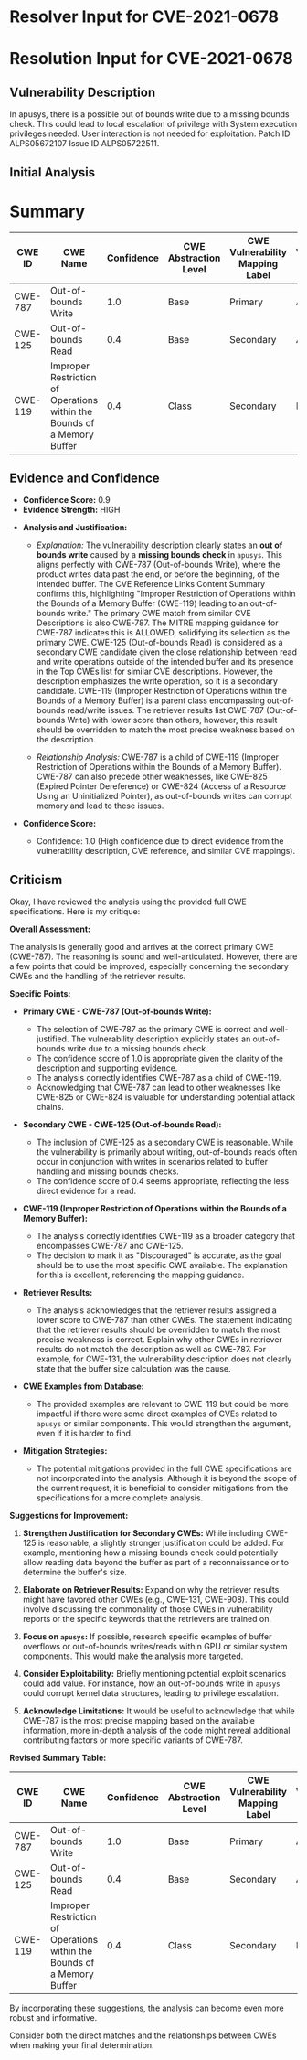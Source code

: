 # Resolver Input for CVE-2021-0678

# Resolution Input for CVE-2021-0678

## Vulnerability Description
In apusys, there is a possible out of bounds write due to a missing bounds check. This could lead to local escalation of privilege with System execution privileges needed. User interaction is not needed for exploitation. Patch ID ALPS05672107 Issue ID ALPS05722511.

## Initial Analysis
# Summary
| CWE ID | CWE Name | Confidence | CWE Abstraction Level | CWE Vulnerability Mapping Label | CWE-Vulnerability Mapping Notes |
|---|---|---|---|---|---|
| CWE-787 | Out-of-bounds Write | 1.0 | Base | Primary | Allowed |
| CWE-125 | Out-of-bounds Read | 0.4 | Base | Secondary | Allowed |
| CWE-119 | Improper Restriction of Operations within the Bounds of a Memory Buffer | 0.4 | Class | Secondary | Discouraged |

## Evidence and Confidence

*   **Confidence Score:** 0.9
*   **Evidence Strength:** HIGH

- **Analysis and Justification:**  
  - *Explanation:* The vulnerability description clearly states an **out of bounds write** caused by a **missing bounds check** in `apusys`. This aligns perfectly with CWE-787 (Out-of-bounds Write), where the product writes data past the end, or before the beginning, of the intended buffer. The CVE Reference Links Content Summary confirms this, highlighting "Improper Restriction of Operations within the Bounds of a Memory Buffer (CWE-119) leading to an out-of-bounds write." The primary CWE match from similar CVE Descriptions is also CWE-787. The MITRE mapping guidance for CWE-787 indicates this is ALLOWED, solidifying its selection as the primary CWE. CWE-125 (Out-of-bounds Read) is considered as a secondary CWE candidate given the close relationship between read and write operations outside of the intended buffer and its presence in the Top CWEs list for similar CVE descriptions. However, the description emphasizes the write operation, so it is a secondary candidate. CWE-119 (Improper Restriction of Operations within the Bounds of a Memory Buffer) is a parent class encompassing out-of-bounds read/write issues. The retriever results list CWE-787 (Out-of-bounds Write) with lower score than others, however, this result should be overridden to match the most precise weakness based on the description.
  
  - *Relationship Analysis:* CWE-787 is a child of CWE-119 (Improper Restriction of Operations within the Bounds of a Memory Buffer). CWE-787 can also precede other weaknesses, like CWE-825 (Expired Pointer Dereference) or CWE-824 (Access of a Resource Using an Uninitialized Pointer), as out-of-bounds writes can corrupt memory and lead to these issues.

- **Confidence Score:**  
  - Confidence: 1.0 (High confidence due to direct evidence from the vulnerability description, CVE reference, and similar CVE mappings).

## Criticism
Okay, I have reviewed the analysis using the provided full CWE specifications. Here is my critique:

**Overall Assessment:**

The analysis is generally good and arrives at the correct primary CWE (CWE-787). The reasoning is sound and well-articulated. However, there are a few points that could be improved, especially concerning the secondary CWEs and the handling of the retriever results.

**Specific Points:**

*   **Primary CWE - CWE-787 (Out-of-bounds Write):**
    *   The selection of CWE-787 as the primary CWE is correct and well-justified. The vulnerability description explicitly states an out-of-bounds write due to a missing bounds check.
    *   The confidence score of 1.0 is appropriate given the clarity of the description and supporting evidence.
    *   The analysis correctly identifies CWE-787 as a child of CWE-119.
    *   Acknowledging that CWE-787 can lead to other weaknesses like CWE-825 or CWE-824 is valuable for understanding potential attack chains.

*   **Secondary CWE - CWE-125 (Out-of-bounds Read):**
    *   The inclusion of CWE-125 as a secondary CWE is reasonable. While the vulnerability is primarily about writing, out-of-bounds reads often occur in conjunction with writes in scenarios related to buffer handling and missing bounds checks.
    *   The confidence score of 0.4 seems appropriate, reflecting the less direct evidence for a read.

*   **CWE-119 (Improper Restriction of Operations within the Bounds of a Memory Buffer):**
    *   The analysis correctly identifies CWE-119 as a broader category that encompasses CWE-787 and CWE-125.
    *   The decision to mark it as "Discouraged" is accurate, as the goal should be to use the most specific CWE available.  The explanation for this is excellent, referencing the mapping guidance.

*   **Retriever Results:**
    *   The analysis acknowledges that the retriever results assigned a lower score to CWE-787 than other CWEs. The statement indicating that the retriever results should be overridden to match the most precise weakness is correct. Explain why other CWEs in retriever results do not match the description as well as CWE-787. For example, for CWE-131, the vulnerability description does not clearly state that the buffer size calculation was the cause.

*   **CWE Examples from Database:**
    *   The provided examples are relevant to CWE-119 but could be more impactful if there were some direct examples of CVEs related to `apusys` or similar components. This would strengthen the argument, even if it is harder to find.

*   **Mitigation Strategies:**
    *   The potential mitigations provided in the full CWE specifications are not incorporated into the analysis. Although it is beyond the scope of the current request, it is beneficial to consider mitigations from the specifications for a more complete analysis.

**Suggestions for Improvement:**

1.  **Strengthen Justification for Secondary CWEs:** While including CWE-125 is reasonable, a slightly stronger justification could be added. For example, mentioning how a missing bounds check could potentially allow reading data beyond the buffer as part of a reconnaissance or to determine the buffer's size.

2.  **Elaborate on Retriever Results:** Expand on why the retriever results might have favored other CWEs (e.g., CWE-131, CWE-908). This could involve discussing the commonality of those CWEs in vulnerability reports or the specific keywords that the retrievers are trained on.

3.  **Focus on `apusys`:** If possible, research specific examples of buffer overflows or out-of-bounds writes/reads within GPU or similar system components. This would make the analysis more targeted.

4.  **Consider Exploitability:** Briefly mentioning potential exploit scenarios could add value. For instance, how an out-of-bounds write in `apusys` could corrupt kernel data structures, leading to privilege escalation.

5.  **Acknowledge Limitations:** It would be useful to acknowledge that while CWE-787 is the most precise mapping based on the available information, more in-depth analysis of the code might reveal additional contributing factors or more specific variants of CWE-787.

**Revised Summary Table:**

| CWE ID | CWE Name | Confidence | CWE Abstraction Level | CWE Vulnerability Mapping Label | CWE-Vulnerability Mapping Notes |
|---|---|---|---|---|---|
| CWE-787 | Out-of-bounds Write | 1.0 | Base | Primary | Allowed |
| CWE-125 | Out-of-bounds Read | 0.4 | Base | Secondary | Allowed | While the primary issue is a write, the missing bounds check could also allow unauthorized reading of adjacent memory, potentially enabling information leakage or facilitating further exploitation.|
| CWE-119 | Improper Restriction of Operations within the Bounds of a Memory Buffer | 0.4 | Class | Secondary | Discouraged | While a parent of CWE-787 and CWE-125, it's too general for a specific root cause analysis. It's only included to reflect the common terminology used in similar vulnerability descriptions. |

By incorporating these suggestions, the analysis can become even more robust and informative.

Consider both the direct matches and the relationships between CWEs
when making your final determination.
        